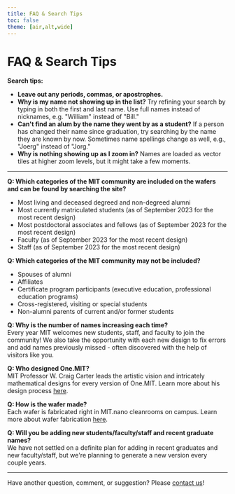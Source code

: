 ```yaml
---
title: FAQ & Search Tips
toc: false
theme: [air,alt,wide]
---
```


<div class="card">

# FAQ & Search Tips
    
**Search tips:**
- **Leave out any periods, commas, or apostrophes.**
- **Why is my name not showing up in the list?** Try refining your search by typing in both the first and last name. Use full names instead of nicknames, e.g. "William" instead of "Bill." 
- **Can't find an alum by the name they went by as a student?** If a person has changed their name since graduation, try searching by the name they are known by now. Sometimes name spellings change as well, e.g., "Joerg" instead of "Jorg."
- **Why is nothing showing up as I zoom in?** Names are loaded as vector tiles at higher zoom levels, but it might take a few moments.

___ 

**Q: Which categories of the MIT community are included on the wafers and can be found by searching the site?**
- Most living and deceased degreed and non-degreed alumni
- Most currently matriculated students (as of September 2023 for the most recent design)
- Most postdoctoral associates and fellows (as of September 2023 for the most recent design)
- Faculty (as of September 2023 for the most recent design)
- Staff (as of September 2023 for the most recent design)

**Q: Which categories of the MIT community may not be included?**
- Spouses of alumni
- Affiliates
- Certificate program participants (executive education, professional education programs)
- Cross-registered, visiting or special students
- Non-alumni parents of current and/or former students

**Q: Why is the number of names increasing each time?**  
Every year MIT welcomes new students, staff, and faculty to join the community! We also take the opportunity with each new design to fix errors and add names previously missed - often discovered with the help of visitors like you.

**Q: Who designed One.MIT?**  
MIT Professor W. Craig Carter leads the artistic vision and intricately mathematical designs for every version of One.MIT. Learn more about his design process <a href="./design-process">here</a>.

**Q: How is the wafer made?**  
Each wafer is fabricated right in MIT.nano cleanrooms on campus. Learn more about wafer fabrication <a href="./wafer-fabrication">here</a>.

**Q: Will you be adding new students/faculty/staff and recent graduate names?**  
We have not settled on a definite plan for adding in recent graduates and new faculty/staff, but we're planning to generate a new version every couple years. 

___

Have another question, comment, or suggestion? Please <a href="mailto:mitnano@mit.edu?subject=Inquiry about One.MIT">contact us</a>!

</div>

